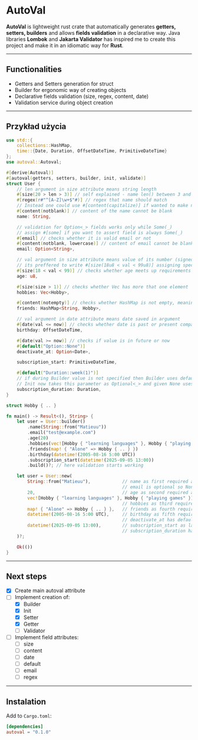 # AutoVal

**AutoVal** is lightweight rust crate that automatically generates **getters, setters, builders** and allows **fields validation** in a declarative way. Java libraries **Lombok** and **Jakarta Validator** has inspired me to create this project and make it in an idiomatic way for **Rust**.

---

## Functionalities

- Getters and Setters generation for struct
- Builder for ergonomic way of creating objects
- Declarative fields validation (size, regex, content, date)
- Validation service during object creation

---

## Przykład użycia

```rust
use std::{
    collections::HashMap,
    time::{Date, Duration, OffsetDateTime, PrimitiveDateTime}
};
use autoval::Autoval;

#[derive(Autoval)]
#[autoval(getters, setters, builder, init, validate)]
struct User {
    // len argument in size attribute means string length
    #[size(20 > len > 3)] // self explained - name len() between 3 and 20
    #[regex(r#"^[A-Z]\w+$"#)] // regex that name should match
    // Instead one could use #[content(capitalize)] if wanted to make name capitalized always, no matter what letter cases are given
    #[content(notblank)] // content of the name cannot be blank
    name: String,

    // validation for Option<_> fields works only while Some(_)
    // assign #[some] if you want to assert field is always Some(_)
    #[email] // checks whether it is valid email or not
    #[content(notblank, lowercase)] // content of email cannot be blank and will be modified to be lowercase
    email: Option<String>,

    // val argument in size attribute means value of its number (signed / unsigned integers and floats)
    // its preffered to write #[size(18u8 < val < 99u8)] assigning specific type for comparator but without it still should work in most cases
    #[size(18 < val < 99)] // checks whether age meets up requirements
    age: u8,

    #[size(size > 1)] // checks whether Vec has more that one element
    hobbies: Vec<Hobby>,

    #[content(notempty)] // checks whether HashMap is not empty, meaning has at least one element
    friends: HashMap<String, Hobby>,

    // val argument in date attribute means date saved in argument
    #[date(val <= now)] // checks whether date is past or present compared to now
    birthday: OffsetDateTime,

    #[date(val >= now)] // checks if value is in future or now
    #[default("Option::None")]
    deactivate_at: Option<Date>,

    subscription_start: PrimitiveDateTime,

    #[default("Duration::week(1)")]
    // if during Builder value is not specified then Builder uses default value
    // Init now takes this parameter as Optional<_> and given None uses default value
    subscription_duration: Duration,
}

struct Hobby { .. }

fn main() -> Result<(), String> {
    let user = User::builder()
        .name(String::from("Matieuu"))
        .email("test@example.com")
        .age(20)
        .hobbies(vec![Hobby { "learning languages" }, Hobby { "playing games" }])
        .friends(map! { "Alone" => Hobby { .. } })
        .birthday(datetime!(2005-08-16 5:00 UTC))
        .subscription_start(datetime!(2025-09-05 13:00))
        .build()?; // here validation starts working

    let user = User::new(
        String::from("Matieuu"),            // name as first required arg
                                            // email is optional so None is set
        20,                                 // age as second required arg
        vec![Hobby { "learning languages" }, Hobby { "playing games" }],
                                            // hobbies as third required arg
        map! { "Alone" => Hobby { .. } },   // friends as fourth required arg
        datetime!(2005-08-16 5:00 UTC),     // birthday as fifth required arg
                                            // deactivate_at has default value set
        datetime!(2025-09-05 13:00),        // subscription_start as last required arg
                                            // subscription_duration has default value set
    )?;

    Ok(())
}
```

---

## Next steps

- [x] Create main autoval attribute
- [ ] Implement creation of:
    - [x] Builder
    - [x] Init
    - [x] Setter
    - [x] Getter
    - [ ] Validator
- [ ] Implement field attributes:
    - [ ] size
    - [ ] content
    - [ ] date
    - [ ] default
    - [ ] email
    - [ ] regex

---

## Instalation

Add to `Cargo.toml`:

```toml
[dependencies]
autoval = "0.1.0"
```

